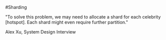 #Sharding 

"To solve this problem, we may need to allocate a shard for each celebrity [hotspot]. Each shard might even require further partition."

Alex Xu, System Design Interview